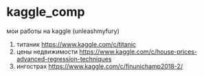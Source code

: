 # kaggle_comp
мои работы на kaggle (unleashmyfury)
1) титаник https://www.kaggle.com/c/titanic
2) цены недвижимости https://www.kaggle.com/c/house-prices-advanced-regression-techniques
3) ингострах https://www.kaggle.com/c/finunichamp2018-2/
